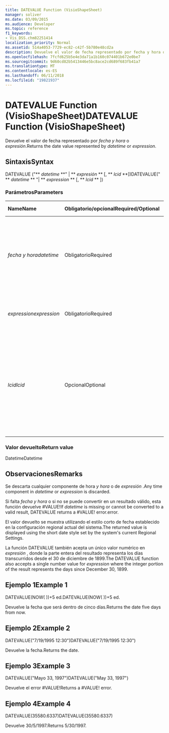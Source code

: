 ```yaml
---
title: DATEVALUE Function (VisioShapeSheet)
manager: soliver
ms.date: 03/09/2015
ms.audience: Developer
ms.topic: reference
f1_keywords:
- Vis_DSS.chm82251414
localization_priority: Normal
ms.assetid: 514a4053-7729-ec82-c42f-5b780e48cd2a
description: Devuelve el valor de fecha representado por fecha y hora o expresión.
ms.openlocfilehash: 7fcfd625b5e4e3da71a1b160c074401b672e0be7
ms.sourcegitcommit: 9d60cd82b5413446e5bc8ace2cd689f683fb41a7
ms.translationtype: MT
ms.contentlocale: es-ES
ms.lasthandoff: 06/11/2018
ms.locfileid: "19821937"
---
```

# <a name="datevalue-function-visioshapesheet"></a><span data-ttu-id="62ebd-103">DATEVALUE Function (VisioShapeSheet)</span><span class="sxs-lookup"><span data-stu-id="62ebd-103">DATEVALUE Function (VisioShapeSheet)</span></span>

<span data-ttu-id="62ebd-104">Devuelve el valor de fecha representado por _fecha y hora_ o _expresión_.</span><span class="sxs-lookup"><span data-stu-id="62ebd-104">Returns the date value represented by  _datetime_ or  _expression_.</span></span>
  
## <a name="syntax"></a><span data-ttu-id="62ebd-105">Sintaxis</span><span class="sxs-lookup"><span data-stu-id="62ebd-105">Syntax</span></span>

<span data-ttu-id="62ebd-106">DATEVALUE ("** *datetime* **" | ** *expresión* ** [, ** *lcid* **])</span><span class="sxs-lookup"><span data-stu-id="62ebd-106">DATEVALUE(" ** *datetime* ** "| ** *expression* ** [, ** *lcid* ** ])</span></span> 
  
### <a name="parameters"></a><span data-ttu-id="62ebd-107">Parámetros</span><span class="sxs-lookup"><span data-stu-id="62ebd-107">Parameters</span></span>

|<span data-ttu-id="62ebd-108">**Name**</span><span class="sxs-lookup"><span data-stu-id="62ebd-108">**Name**</span></span>|<span data-ttu-id="62ebd-109">**Obligatorio/opcional**</span><span class="sxs-lookup"><span data-stu-id="62ebd-109">**Required/Optional**</span></span>|<span data-ttu-id="62ebd-110">**Tipo de datos**</span><span class="sxs-lookup"><span data-stu-id="62ebd-110">**Data Type**</span></span>|<span data-ttu-id="62ebd-111">**Descripción**</span><span class="sxs-lookup"><span data-stu-id="62ebd-111">**Description**</span></span>|
|:-----|:-----|:-----|:-----|
| <span data-ttu-id="62ebd-112">_fecha y hora_</span><span class="sxs-lookup"><span data-stu-id="62ebd-112">_datetime_</span></span> <br/> |<span data-ttu-id="62ebd-113">Obligatorio</span><span class="sxs-lookup"><span data-stu-id="62ebd-113">Required</span></span>  <br/> |<span data-ttu-id="62ebd-114">**String**</span><span class="sxs-lookup"><span data-stu-id="62ebd-114">**String**</span></span> <br/> |<span data-ttu-id="62ebd-115">Cualquier cadena que se pueda reconocer como una fecha y una hora, o una referencia a una celda que contenga una fecha y una hora.</span><span class="sxs-lookup"><span data-stu-id="62ebd-115">Any string commonly recognized as a date and time or a reference to a cell containing a date and time.</span></span>  <br/> |
| <span data-ttu-id="62ebd-116">_expression_</span><span class="sxs-lookup"><span data-stu-id="62ebd-116">_expression_</span></span> <br/> |<span data-ttu-id="62ebd-117">Obligatorio</span><span class="sxs-lookup"><span data-stu-id="62ebd-117">Required</span></span>  <br/> |<span data-ttu-id="62ebd-118">**String**</span><span class="sxs-lookup"><span data-stu-id="62ebd-118">**String**</span></span> <br/> |<span data-ttu-id="62ebd-119">Cualquier expresión que produzca como resultado una fecha y una hora.</span><span class="sxs-lookup"><span data-stu-id="62ebd-119">Any expression that yields a date and time.</span></span>  <br/> |
| <span data-ttu-id="62ebd-120">_lcid_</span><span class="sxs-lookup"><span data-stu-id="62ebd-120">_lcid_</span></span> <br/> |<span data-ttu-id="62ebd-121">Opcional</span><span class="sxs-lookup"><span data-stu-id="62ebd-121">Optional</span></span>  <br/> |<span data-ttu-id="62ebd-122">**Número**</span><span class="sxs-lookup"><span data-stu-id="62ebd-122">**Number**</span></span> <br/> |<span data-ttu-id="62ebd-p101">Especifica el identificador regional que se usa para evaluar información de fecha y hora que no sea local. El identificador regional es un número que se describe en los archivos de encabezado del sistema.</span><span class="sxs-lookup"><span data-stu-id="62ebd-p101">Specifies the locale identifier to be used in evaluating a non-local datetime. The locale identifier is a number described in the system header files.</span></span>  <br/> |
   
### <a name="return-value"></a><span data-ttu-id="62ebd-125">Valor devuelto</span><span class="sxs-lookup"><span data-stu-id="62ebd-125">Return value</span></span>

<span data-ttu-id="62ebd-126">Datetime</span><span class="sxs-lookup"><span data-stu-id="62ebd-126">Datetime</span></span>
  
## <a name="remarks"></a><span data-ttu-id="62ebd-127">Observaciones</span><span class="sxs-lookup"><span data-stu-id="62ebd-127">Remarks</span></span>

<span data-ttu-id="62ebd-128">Se descarta cualquier componente de hora *y hora* o de *expresión* .</span><span class="sxs-lookup"><span data-stu-id="62ebd-128">Any time component in  *datetime*  or  *expression*  is discarded.</span></span> 
  
<span data-ttu-id="62ebd-129">Si falta *fecha y hora* o si no se puede convertir en un resultado válido, esta función devuelve #VALUE!</span><span class="sxs-lookup"><span data-stu-id="62ebd-129">If  *datetime*  is missing or cannot be converted to a valid result, DATEVALUE returns a #VALUE!</span></span> <span data-ttu-id="62ebd-130">error.</span><span class="sxs-lookup"><span data-stu-id="62ebd-130">error.</span></span> 
  
<span data-ttu-id="62ebd-131">El valor devuelto se muestra utilizando el estilo corto de fecha establecido en la configuración regional actual del sistema.</span><span class="sxs-lookup"><span data-stu-id="62ebd-131">The returned value is displayed using the short date style set by the system's current Regional Settings.</span></span> 
  
<span data-ttu-id="62ebd-132">La función DATEVALUE también acepta un único valor numérico en *expresión* , donde la parte entera del resultado representa los días transcurridos desde el 30 de diciembre de 1899.</span><span class="sxs-lookup"><span data-stu-id="62ebd-132">The DATEVALUE function also accepts a single number value for  *expression*  where the integer portion of the result represents the days since December 30, 1899.</span></span> 
  
## <a name="example-1"></a><span data-ttu-id="62ebd-133">Ejemplo 1</span><span class="sxs-lookup"><span data-stu-id="62ebd-133">Example 1</span></span>

<span data-ttu-id="62ebd-134">DATEVALUE(NOW( ))+5 ed.</span><span class="sxs-lookup"><span data-stu-id="62ebd-134">DATEVALUE(NOW( ))+5 ed.</span></span>
  
<span data-ttu-id="62ebd-135">Devuelve la fecha que será dentro de cinco días.</span><span class="sxs-lookup"><span data-stu-id="62ebd-135">Returns the date five days from now.</span></span>
  
## <a name="example-2"></a><span data-ttu-id="62ebd-136">Ejemplo 2</span><span class="sxs-lookup"><span data-stu-id="62ebd-136">Example 2</span></span>

<span data-ttu-id="62ebd-137">DATEVALUE("7/19/1995 12:30")</span><span class="sxs-lookup"><span data-stu-id="62ebd-137">DATEVALUE("7/19/1995 12:30")</span></span>
  
<span data-ttu-id="62ebd-138">Devuelve la fecha.</span><span class="sxs-lookup"><span data-stu-id="62ebd-138">Returns the date.</span></span>
  
## <a name="example-3"></a><span data-ttu-id="62ebd-139">Ejemplo 3</span><span class="sxs-lookup"><span data-stu-id="62ebd-139">Example 3</span></span>

<span data-ttu-id="62ebd-140">DATEVALUE("Mayo 33, 1997")</span><span class="sxs-lookup"><span data-stu-id="62ebd-140">DATEVALUE("May 33, 1997")</span></span>
  
<span data-ttu-id="62ebd-p103">Devuelve el error #VALUE!</span><span class="sxs-lookup"><span data-stu-id="62ebd-p103">Returns a #VALUE! error.</span></span>
  
## <a name="example-4"></a><span data-ttu-id="62ebd-143">Ejemplo 4</span><span class="sxs-lookup"><span data-stu-id="62ebd-143">Example 4</span></span>

<span data-ttu-id="62ebd-144">DATEVALUE(35580.6337)</span><span class="sxs-lookup"><span data-stu-id="62ebd-144">DATEVALUE(35580.6337)</span></span>
  
<span data-ttu-id="62ebd-145">Devuelve 30/5/1997.</span><span class="sxs-lookup"><span data-stu-id="62ebd-145">Returns 5/30/1997.</span></span>
  

